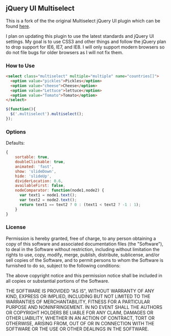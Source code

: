 ## jQuery UI Multiselect

This is a fork of the the original Multiselect jQuery UI plugin which can be found [here](https://github.com/michael/multiselect).

I plan on updating this plugin to use the latest standards and jQuery UI settings. My goal is to use CSS3 and other things and follow the jQuery plan to drop support for IE6, IE7, and IE8. I will only support modern browsers so do not file bugs for older browsers as I will not fix them.

### How to Use

```html
<select class="multiselect" multiple="multiple" name="countries[]">
  <option value="pickles">Pickles</option>
  <option value="cheese">Cheese</option>
  <option value="Lettuce">lettuce</option>
  <option value="Tomato">Tomato</option>
</select>
```

```javascript
$(function(){
  $('.multiselect').multiselect();
});
```

### Options
Defaults:
```javascript
{
    sortable: true,
    doubleClickable: true,
    animated: 'fast',
    show: 'slideDown',
    hide: 'slideUp',
    dividerLocation: 0.6,
    availableFirst: false,
    nodeComparator: function(node1,node2) {
      var text1 = node1.text();
      var text2 = node2.text();
      return text1 == text2 ? 0 : (text1 < text2 ? -1 : 1);
    }
}
```

### License

Permission is hereby granted, free of charge, to any person obtaining
a copy of this software and associated documentation files (the
"Software"), to deal in the Software without restriction, including
without limitation the rights to use, copy, modify, merge, publish,
distribute, sublicense, and/or sell copies of the Software, and to
permit persons to whom the Software is furnished to do so, subject to
the following conditions:

The above copyright notice and this permission notice shall be
included in all copies or substantial portions of the Software.

THE SOFTWARE IS PROVIDED "AS IS", WITHOUT WARRANTY OF ANY KIND,
EXPRESS OR IMPLIED, INCLUDING BUT NOT LIMITED TO THE WARRANTIES OF
MERCHANTABILITY, FITNESS FOR A PARTICULAR PURPOSE AND
NONINFRINGEMENT. IN NO EVENT SHALL THE AUTHORS OR COPYRIGHT HOLDERS BE
LIABLE FOR ANY CLAIM, DAMAGES OR OTHER LIABILITY, WHETHER IN AN ACTION
OF CONTRACT, TORT OR OTHERWISE, ARISING FROM, OUT OF OR IN CONNECTION
WITH THE SOFTWARE OR THE USE OR OTHER DEALINGS IN THE SOFTWARE.